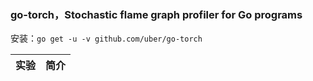 ### go-torch，Stochastic flame graph profiler for Go programs
安装：`go get -u -v github.com/uber/go-torch`

|实验|简介|
|---|---|
